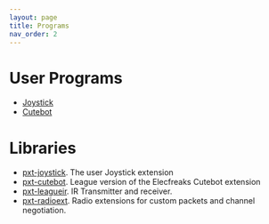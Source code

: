 ```yaml
---
layout: page
title: Programs
nav_order: 2
---
```



# User Programs

* [Joystick](https://makecode.microbit.org/S60951-31287-95241-93802)
* [Cutebot](https://makecode.microbit.org/S25428-99682-33175-41388)

# Libraries

* [pxt-joystick](https://github.com/League-Microbit/pxt-joystick). The user Joystick extension
* [pxt-cutebot](https://github.com/League-Microbit/pxt-cutebot). League version of the Elecfreaks Cutebot extension
* [pxt-leagueir](https://github.com/League-Microbit/pxt-leagueir). IR Transmitter and receiver. 
* [pxt-radioext](https://github.com/League-Microbit/pxt-radioext). Radio extensions for custom packets and channel negotiation. 